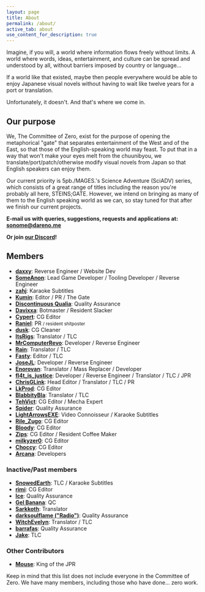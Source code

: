 ```yaml
---
layout: page
title: About
permalink: /about/
active_tab: about
use_content_for_description: true
---
```


Imagine, if you will, a world where information flows freely without limits. A world where words, ideas, entertainment, and culture can be spread and understood by all, without barriers imposed by country or language...

If a world like that existed, maybe then people everywhere would be able to enjoy Japanese visual novels without having to wait like twelve years for a port or translation.

Unfortunately, it doesn't. And that's where we come in.

## Our purpose

We, The Committee of Zero, exist for the purpose of opening the metaphorical "gate" that separates entertainment of the West and of the East, so that those of the English-speaking world may feast. To put that in a way that won't make your eyes melt from the chuunibyou, we translate/port/patch/otherwise modify visual novels from Japan so that English speakers can enjoy them.

Our current priority is 5pb./MAGES.'s Science Adventure (SciADV) series, which consists of a great range of titles including the reason you're probably all here, STEINS;GATE. However, we intend on bringing as many of them to the English speaking world as we can, so stay tuned for that after we finish our current projects.

**E-mail us with queries, suggestions, requests and applications at: [sonome@dareno.me](mailto:sonome@dareno.me)**

**Or join [our Discord](https://discord.gg/rq4GGCh)!**

## Members

* **[daxxy](https://twitter.com/DrDaxxy)**: Reverse Engineer / Website Dev
* **[SomeAnon](https://twitter.com/SomeAnonDev)**: Lead Game Developer / Tooling Developer / Reverse Engineer
* **[zahj](mailto:zahj@dareno.me)**: Karaoke Subtitles
* **[Kumin](mailto:kumin@dareno.me)**: Editor / PR / The Gate
* **[Discontinuous Qualia](https://twitter.com/DiscontinuousQ)**: Quality Assurance
* **[Davixxa](https://twitter.com/DavixxaYT)**: Botmaster / Resident Slacker
* **[Cypert](https://twitter.com/CypertSystem)**: CG Editor
* **[Raniel](mailto:raniel@dareno.me)**: PR <small>/ resident shitposter</small>
* **[dusk](https://twitter.com/EpitaxyMeltdown)**: CG Cleaner
* **[ItsRigs](https://twitter.com/Chaos_World_300)**: Translator / TLC
* **[MrComputerRevo](https://twitter.com/MrComputerRevo)**: Developer / Reverse Engineer
* **[Rain](https://rainm.io/)**: Translator / TLC
* **[Fasty](https://twitter.com/Fasty022)**: Editor / TLC
* **[JoseJL](mailto:josejl1987@gmail.com)**: Developer / Reverse Engineer
* **[Enorovan](https://twitter.com/Enorovan)**: Translator / Mass Replacer / Developer
* **[fl4t_is_justice](https://twitter.com/fl4t_is_justice)**: Developer / Reverse Engineer / Translator / TLC / JPR
* **[ChrisGLink](https://twitter.com/ChrisGLink)**: Head Editor / Translator / TLC / PR
* **[LkProd](https://twitter.com/ropdlk)**: CG Editor
* **[BlabbityBla](https://twitter.com/BlaBlabbity)**: Translator / TLC
* **[TehVict](https://twitter.com/TehVict)**: CG Editor / Mecha Expert
* **[Spider](#)**: Quality Assurance
* **[LightArrowsEXE](https://twitter.com/LightArrowsEXE)**: Video Connoisseur / Karaoke Subtitles
* **[Rile_Zugo](https://twitter.com/rile_zugo)**: CG Editor
* **[Bloody](#)**: CG Editor
* **[Zips](https://twitter.com/ZiShoR)**: CG Editor / Resident Coffee Maker
* **[milkyzer0](https://twitter.com/MilkyZer0)**: CG Editor
* **[Choccy](https://twitter.com/ChrisChoccy)**: CG Editor
* **[Arcana](mailto:sciadv.exigent@dralias.com)**: Developers

### Inactive/Past members

* **[SnowedEarth](#)**: TLC / Karaoke Subtitles
* **[rimi](#)**: CG Editor
* **[Ice](#)**: Quality Assurance
* **[Gel Banana](#)**: QC
* **[Sarkkoth](https://youtube.com/Sarkkoth)**: Translator
* **[darksoulflame ("Radio")](https://twitter.com/darksoulflame)**: Quality Assurance
* **[WitchEvelyn](https://twitter.com/Witch_Evelyn)**: Translator / TLC
* **[barrafas](https://twitter.com/barrafas0)**: Quality Assurance
* **[Jake](https://twitter.com/futotorofu)**: TLC

### Other Contributors

* **[Mouse](https://twitter.com/5zzb)**: King of the JPR

Keep in mind that this list does not include everyone in the Committee of Zero. We have many members, including those who have done... zero work.
